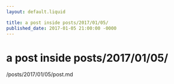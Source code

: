 ```yaml
---
layout: default.liquid

title: a post inside posts/2017/01/05/
published_date: 2017-01-05 21:00:00 -0000
---
```


# a post inside posts/2017/01/05/

/posts/2017/01/05/post.md
